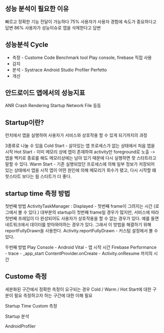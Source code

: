 
## 성능 분석이 필요한 이유
빠르고 정확한 기능 전달이 가능하다 
75% 사용자가 사용자 경험에 속도가 중요하다고 답변
86% 사용자가 성능이슈로 앱을 삭제한다고 답변

## 성능분석 Cycle
- 측정 - Custome Code Benchmark tool Play console, firebase 직접 사용
- 감지 
- 분석 -  Systrace Android Studio Profiler Perfetto
- 개선 

## 안드로이드 앱에서의 성능지표
ANR Crash Rendering Startup Network File 등등

## Startup이란?
런치에서 앱을 실행하여 사용자가 서비스와 상호작용 할 수 있게 되기까지의 과정

3종류로 나눌 수 있음
Cold Start - 살아있는 앱 프로세스가 없는 상태에서 처음 앱을 시작
Hot Start - 이미 메모리 상에 앱이 존재하여 activity만 foreground로 노출 -> 앱을 백키로 종료를 해도 메모리상에는 남아 있기 때문에 다시 실행하면 핫 스타트라고 말할 수 있다.
Warm Start - 기존 실행되었던 프로세스에 의해 일부 정보가 저장되어 있는 상태에서 앱을 시작
앱이 어떤 원인에 의해 메모리가 회수가 됐고, 다시 시작할 떄 핫스타트 보다는 웜 스타트가 더 좋다.

## startup time 측정 방법
첫번째 방법
ActivityTaskManager : Displayed - 첫번쨰 frame이 그려지는 시간 (로그에서 볼 수 있다.)
대부분의 startup이 첫번째 frame일 경우가 많지만, 서비스에 따라 첫번째 프레임이 다 완성되어도  사용자가 상호작용을 할 수 없는 경우가 있다. 예를 들면 네트워크에서 데이터를 받아와야하는 경우가 있다. 그래서 이 방법을 해결하기 위해 reportFullyDrawn을 사용한다.
Activity.reportFullyDrawn - 커스텀 설정에서 볼 수 있다.

두번째 방법
Play Console - Android Vital - 앱 시작 시간
Firebase Performance - trace - _app_start ContentProvider.onCreate - Activity.onResume 까지의 시간

## Custome 측정 
세분화된 구간에서 정확한 측정이 요구되는 경우
Cold / Warm / Hot Start에 대한 구분이 필요
측정하고자 하는 구간에 대한 이해 필요

Startup Time Custom 측정

Startup 분석

AndroidProfiler
